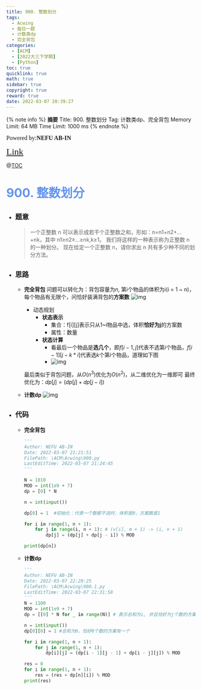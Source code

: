 ```yaml
---
title: 900. 整数划分
tags:
  - Acwing
  - 每日一题
  - 计数类dp
  - 完全背包
categories:
  - [ACM]
  - [2022大三下学期]
  - [Python]
toc: true
quicklink: true
math: true
sidebar: true
copyright: true
reward: true
date: 2022-03-07 20:39:27
---
```



{% note info %}
**摘要**
Title: 900. 整数划分
Tag: 计数类dp、完全背包
Memory Limit: 64 MB
Time Limit: 1000 ms
{% endnote %}
<!-- more -->

<font size=3 face=楷体>Powered by:**NEFU AB-IN**</font>

<font color=#FFA500 size=5 face=楷体>[Link](https://www.acwing.com/problem/content/902/)</font>

@[TOC](文章目录)

# <font color=#6495ED size=6>900. 整数划分</font>

* ## <font size=4 face=粗体>题意</font>

  >一个正整数 n 可以表示成若干个正整数之和，形如：n=n1+n2+…+nk，其中 n1≥n2≥…≥nk,k≥1。
  >我们将这样的一种表示称为正整数 n 的一种划分。
  >现在给定一个正整数 n，请你求出 n 共有多少种不同的划分方法。

* ## <font size=4 face=粗体>思路</font>

  * **完全背包**
    问题可以转化为：背包容量为$n$, 第i个物品的体积为i(i = 1 \~ n)，每个物品有无限个，问恰好装满背包的**方案数**
    ![img](https://oss.ab-in.cn/Pictures/shudehuafen.png)
    * 动态规划
      * **状态表示**
        * 集合：f[i][j]表示只从1\~i物品中选，体积**恰好为j**的方案数
        * 属性：数量
      * **状态计算**
        * 看最后一个物品是**选几个**，即$f[i - 1, j]$代表不选第$i$个物品，$f[i - 1][j - k * i]$代表选$k$个第$i$个物品，道理如下图
        * ![img](https://oss.ab-in.cn/Pictures/jishudp.png)
    
    最后类似于背包问题，从$O(n^3)$优化为$O(n^2)$，从二维优化为一维即可
    最终优化为：$dp[j] = (dp[j] + dp[j - i])$
  * **计数dp**
    ![img](https://oss.ab-in.cn/Pictures/jishudp2.png)
* ## <font size=4 face=粗体>代码</font>

  * **完全背包**
    ```python
    '''
    Author: NEFU AB-IN
    Date: 2022-03-07 21:21:51
    FilePath: \ACM\Acwing\900.py
    LastEditTime: 2022-03-07 21:24:45
    '''

    N = 1010
    MOD = int(1e9 + 7)
    dp = [0] * N

    n = int(input())

    dp[0] = 1  #初始化：代表一个数都不选时，体积是0，方案数是1

    for i in range(1, n + 1):
        for j in range(i, n + 1): # (v[i], m + 1) -> (i, n + 1)
            dp[j] = (dp[j] + dp[j - i]) % MOD

    print(dp[n])
    ```
  
  * **计数dp**

    ```python
    '''
    Author: NEFU AB-IN
    Date: 2022-03-07 22:28:25
    FilePath: \ACM\Acwing\900.1.py
    LastEditTime: 2022-03-07 22:31:58
    '''
    N = 1100
    MOD = int(1e9 + 7)
    dp = [[0] * N for _ in range(N)] # 表示总和为i, 并且恰好为j个数的方案

    n = int(input())
    dp[0][0] = 1 #总和为0，恰好0个数的方案有一个

    for i in range(1, n + 1):
        for j in range(1, n + 1):
            dp[i][j] = (dp[i - 1][j - 1] + dp[i - j][j]) % MOD

    res = 0
    for i in range(1, n + 1):
        res = (res + dp[n][i]) % MOD
    print(res)
    ```